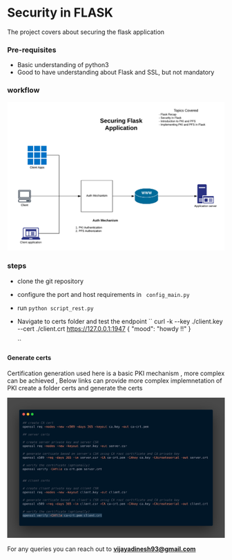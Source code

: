 # Security in FLASK 

The project covers about securing the flask application 

### Pre-requisites 
- Basic understanding of python3 
- Good to have understanding about Flask and SSL, but not mandatory 

### workflow

 ![certs generation](images/workflow.png) 


### steps

- clone the git repository
- configure the port and host requirements in ``` config_main.py```
- run ``python script_rest.py``
- Navigate to certs folder and test the endpoint 
   ``
   curl -k --key ./client.key --cert ./client.crt https://127.0.0.1:1947
{
  "mood": "howdy !!"
}

  ``
    
 
#### Generate certs 

Certification generation used here is a basic 
PKI mechanism , more complex can be achieved , Below links can provide more complex implemnetation of PKI
create a folder certs and generate the certs

 
 ![certs generation](images/certs.png) 
 

 
 For any queries you can reach out to **vijayadinesh93@gmail.com** 


